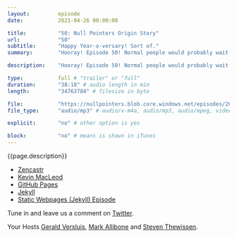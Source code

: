 ```yaml
---
layout:         episode
date: 			2021-04-26 00:00:00

title: 			"50: Null Pointers Origin Story"
url:        	"50"
subtitle: 		"Happy Year-o-versary! Sort of."
summary: 		"Hooray! Episode 50! Normal people would probably wait until 52, but we like round numbers, deal with it. For this special episode we talk all about our experience so far. What do we love, what do we hate and how do we do it."

description: 	"Hooray! Episode 50! Normal people would probably wait until 52, but we like round numbers, deal with it. For this special episode we talk all about our experience so far. What do we love, what do we hate and how do we do it."

type:			full # "trailer" or "full"
duration: 		"38:18" # audio length in min
length: 		"34763784" # filesize in byte

file: 			"https://nullpointers.blob.core.windows.net/episodes/20210428_NullpointersOriginStory.mp3"
file_type: 		"audio/mp3" # audio/x-m4a, audio/mp3, audio/mpeg, video/quicktime, video/mp4, video/x-m4v, application/pdf, and document/x-epub

explicit: 		"no" # other option is yes

block: 			"no" # means is shown in iTunes
---
```


{{page.description}}

* [Zencastr](https://zencastr.com/)
* [Kevin MacLeod](https://en.wikipedia.org/wiki/Kevin_MacLeod)
* [GitHub Pages](https://pages.github.com/)
* [Jekyll](https://jekyllrb.com/)
* [Static Webpages (Jekyll) Episode](https://nullpointers.io/44/)

Tune in and leave us a comment on [Twitter](https://twitter.com/nullpointersio).

Your Hosts [Gerald Versluis](https://twitter.com/jfversluis), [Mark Allibone](https://twitter.com/mallibone) and [Steven Thewissen](https://twitter.com/devnl).
